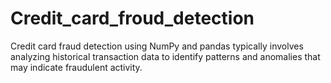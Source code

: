 # Credit_card_froud_detection
Credit card fraud detection using NumPy and pandas typically involves analyzing historical transaction data to identify patterns and anomalies that may indicate fraudulent activity. 
